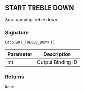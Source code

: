 ## START TREBLE DOWN

Start ramping treble down.


### Signature

`C4:START_TREBLE_DOWN ()`


| Parameter | Description |
| --- | --- |
| int | Output Binding ID |


### Returns

`None`